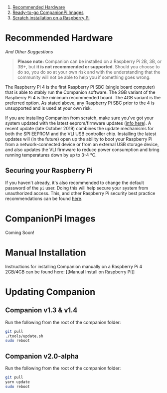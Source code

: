 1. [Recommended Hardware](https://github.com/bitfocus/companion/wiki/Raspberry-Pi#recommended-hardware)
2. [Ready-to-go CompanionPi Images](https://github.com/bitfocus/companion/wiki/Raspberry-Pi#companionpi-images)
3. [Scratch installation on a Raspberry Pi](https://github.com/bitfocus/companion/wiki/Raspberry-Pi#scratch-installation)

# Recommended Hardware
_And Other Suggestions_
> **Please note:** Companion can be installed on a Raspberry Pi 2B, 3B, or 3B+, but **it is not recommended or supported**. Should you choose to do so, you do so at your own risk and with the understanding that the community will not be able to help you if something goes wrong.

The Raspberry Pi 4 is the first Raspberry Pi SBC (single board computer) that is able to stably run the Companion software. The 2GB variant of the Raspberry Pi 4 is the minimum recommended board. The  4GB variant is the preferred option. As stated above, any Raspberry Pi SBC prior to the 4 is unsupported and is used at your own risk.

If you are installing Companion from scratch, make sure you've got your system updated with the latest eeprom/firmware updates ([info here](https://www.raspberrypi.org/forums/viewtopic.php?t=255001)). A recent update (late October 2019) combines the update mechanisms for both the SPI EEPROM and the VLI USB controller chip. Installing the latest updates will (in the future) open up the ability to boot your Raspberry Pi from a network-connected device or from an external USB storage device, and also updates the VLI firmware to reduce power consumption and bring running temperatures down by up to 3-4 °C.

## Securing your Raspberry Pi
If you haven't already, it's also recommended to change the default password of the `pi` user. Doing this will help secure your system from unauthorized access. This, and other Raspberry Pi security best practice recommendations can be found [here](https://www.raspberrypi.org/documentation/configuration/security.md).

# CompanionPi Images
Coming Soon!

# Manual Installation
Instructions for installing Companion manually on a Raspberry Pi 4 2GB/4GB can be found here: [[Manual Install on Raspberry Pi]]

# Updating Companion
## Companion v1.3 & v1.4
Run the following from the root of the companion folder:
```bash
git pull
./tools/update.sh
sudo reboot
```
## Companion v2.0-alpha
Run the following from the root of the companion folder:
```bash
git pull
yarn update
sudo reboot
```
